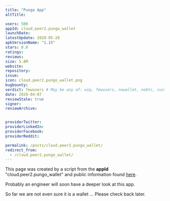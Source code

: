 ```yaml
---
title: "Pungo App"
altTitle: 

users: 500
appId: cloud.peer2.pungo_wallet
launchDate: 
latestUpdate: 2020-05-28
apkVersionName: "1.15"
stars: 0.0
ratings: 
reviews: 
size: 5.8M
website: 
repository: 
issue: 
icon: cloud.peer2.pungo_wallet.png
bugbounty: 
verdict: fewusers # May be any of: wip, fewusers, nowallet, nobtc, custodial, nosource, nonverifiable, verifiable, bounty, defunct
date: 2020-04-07
reviewStale: true
signer: 
reviewArchive:


providerTwitter: 
providerLinkedIn: 
providerFacebook: 
providerReddit: 

permalink: /posts/cloud.peer2.pungo_wallet/
redirect_from:
  - /cloud.peer2.pungo_wallet/
---
```



This page was created by a script from the **appId** "cloud.peer2.pungo_wallet" and public
information found
[here](https://play.google.com/store/apps/details?id=cloud.peer2.pungo_wallet).

Probably an engineer will soon have a deeper look at this app.

So far we are not even sure it is a wallet ... Please check back later.
